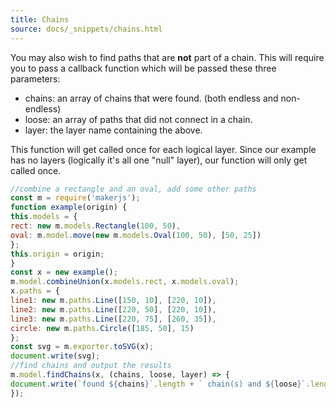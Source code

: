 ```yaml
---
title: Chains
source: docs/_snippets/chains.html
---
```


You may also wish to find paths that are **not** part of a chain. This will require you to pass a callback function
which will be passed these three parameters:

* chains: an array of chains that were found. (both endless and non-endless)
* loose: an array of paths that did not connect in a chain.
* layer: the layer name containing the above.

This function will get called once for each logical layer. Since our example has no layers (logically it's all one "null" layer), our function will only get called once.
```javascript
//combine a rectangle and an oval, add some other paths
const m = require('makerjs');
function example(origin) {
this.models = {
rect: new m.models.Rectangle(100, 50),
oval: m.model.move(new m.models.Oval(100, 50), [50, 25])
};
this.origin = origin;
}
const x = new example();
m.model.combineUnion(x.models.rect, x.models.oval);
x.paths = {
line1: new m.paths.Line([150, 10], [220, 10]),
line2: new m.paths.Line([220, 50], [220, 10]),
line3: new m.paths.Line([220, 75], [260, 35]),
circle: new m.paths.Circle([185, 50], 15)
};
const svg = m.exporter.toSVG(x);
document.write(svg);
//find chains and output the results
m.model.findChains(x, (chains, loose, layer) => {
document.write(`found ${chains}`.length + ` chain(s) and ${loose}`.length + ` loose path(s) on layer ${layer}`);
});
```
